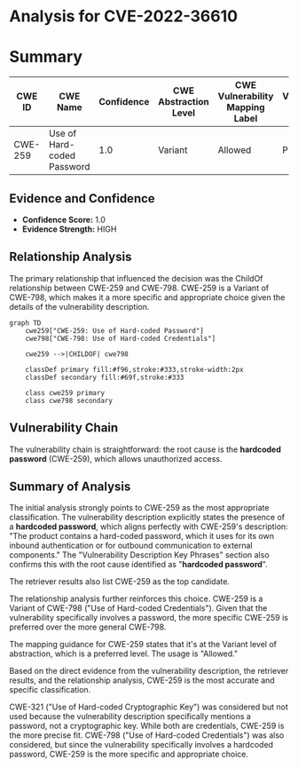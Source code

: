 # Analysis for CVE-2022-36610

# Summary
| CWE ID | CWE Name | Confidence | CWE Abstraction Level | CWE Vulnerability Mapping Label | CWE-Vulnerability Mapping Notes |
|---|---|---|---|---|---|
| CWE-259 | Use of Hard-coded Password | 1.0 | Variant | Allowed | Primary CWE |

## Evidence and Confidence

*   **Confidence Score:** 1.0
*   **Evidence Strength:** HIGH

## Relationship Analysis
The primary relationship that influenced the decision was the ChildOf relationship between CWE-259 and CWE-798. CWE-259 is a Variant of CWE-798, which makes it a more specific and appropriate choice given the details of the vulnerability description.

```mermaid
graph TD
    cwe259["CWE-259: Use of Hard-coded Password"]
    cwe798["CWE-798: Use of Hard-coded Credentials"]
    
    cwe259 -->|CHILDOF| cwe798
    
    classDef primary fill:#f96,stroke:#333,stroke-width:2px
    classDef secondary fill:#69f,stroke:#333
    
    class cwe259 primary
    class cwe798 secondary
```

## Vulnerability Chain
The vulnerability chain is straightforward: the root cause is the **hardcoded password** (CWE-259), which allows unauthorized access.

## Summary of Analysis
The initial analysis strongly points to CWE-259 as the most appropriate classification. The vulnerability description explicitly states the presence of a **hardcoded password**, which aligns perfectly with CWE-259's description: "The product contains a hard-coded password, which it uses for its own inbound authentication or for outbound communication to external components." The "Vulnerability Description Key Phrases" section also confirms this with the root cause identified as "**hardcoded password**".

The retriever results also list CWE-259 as the top candidate.

The relationship analysis further reinforces this choice. CWE-259 is a Variant of CWE-798 ("Use of Hard-coded Credentials"). Given that the vulnerability specifically involves a password, the more specific CWE-259 is preferred over the more general CWE-798.

The mapping guidance for CWE-259 states that it's at the Variant level of abstraction, which is a preferred level. The usage is "Allowed."

Based on the direct evidence from the vulnerability description, the retriever results, and the relationship analysis, CWE-259 is the most accurate and specific classification.

CWE-321 ("Use of Hard-coded Cryptographic Key") was considered but not used because the vulnerability description specifically mentions a password, not a cryptographic key. While both are credentials, CWE-259 is the more precise fit. CWE-798 ("Use of Hard-coded Credentials") was also considered, but since the vulnerability specifically involves a hardcoded password, CWE-259 is the more specific and appropriate choice.